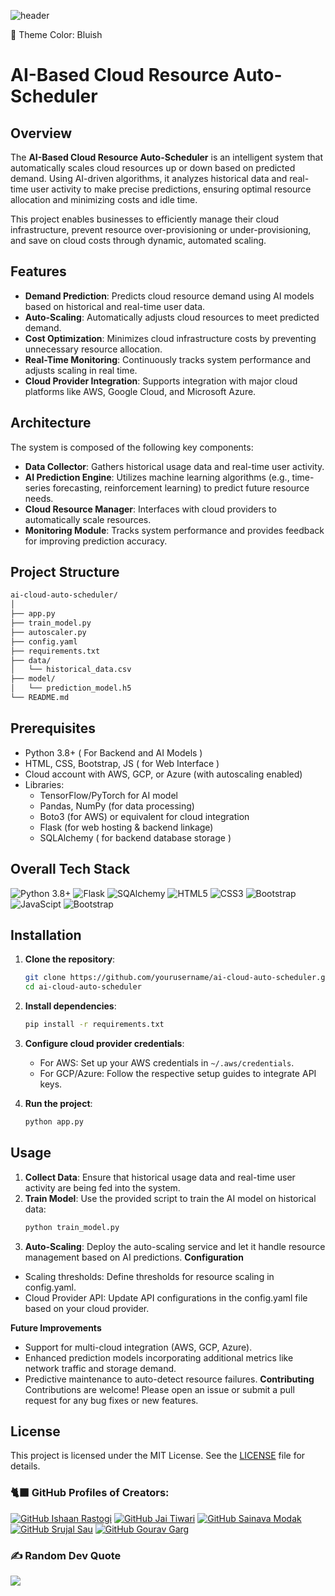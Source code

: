 ![header](https://capsule-render.vercel.app/api?type=waving&color=gradient&customColorList=6)

💙 Theme Color: Bluish <br>
# AI-Based Cloud Resource Auto-Scheduler

## Overview
The **AI-Based Cloud Resource Auto-Scheduler** is an intelligent system that automatically scales cloud resources up or down based on predicted demand. Using AI-driven algorithms, it analyzes historical data and real-time user activity to make precise predictions, ensuring optimal resource allocation and minimizing costs and idle time.

This project enables businesses to efficiently manage their cloud infrastructure, prevent resource over-provisioning or under-provisioning, and save on cloud costs through dynamic, automated scaling.

## Features
- **Demand Prediction**: Predicts cloud resource demand using AI models based on historical and real-time user data.
- **Auto-Scaling**: Automatically adjusts cloud resources to meet predicted demand.
- **Cost Optimization**: Minimizes cloud infrastructure costs by preventing unnecessary resource allocation.
- **Real-Time Monitoring**: Continuously tracks system performance and adjusts scaling in real time.
- **Cloud Provider Integration**: Supports integration with major cloud platforms like AWS, Google Cloud, and Microsoft Azure.

## Architecture
The system is composed of the following key components:
- **Data Collector**: Gathers historical usage data and real-time user activity.
- **AI Prediction Engine**: Utilizes machine learning algorithms (e.g., time-series forecasting, reinforcement learning) to predict future resource needs.
- **Cloud Resource Manager**: Interfaces with cloud providers to automatically scale resources.
- **Monitoring Module**: Tracks system performance and provides feedback for improving prediction accuracy.

## Project Structure
```bash
ai-cloud-auto-scheduler/
│
├── app.py
├── train_model.py
├── autoscaler.py
├── config.yaml
├── requirements.txt
├── data/
│   └── historical_data.csv
├── model/
│   └── prediction_model.h5
└── README.md
 ```


## Prerequisites
- Python 3.8+ ( For Backend and AI Models )
- HTML, CSS, Bootstrap, JS ( for Web Interface )
- Cloud account with AWS, GCP, or Azure (with autoscaling enabled)
- Libraries:
  - TensorFlow/PyTorch for AI model
  - Pandas, NumPy (for data processing)
  - Boto3 (for AWS) or equivalent for cloud integration
  - Flask (for web hosting & backend linkage)
  - SQLAlchemy ( for backend database storage )

## Overall Tech Stack

![Python 3.8+](https://img.shields.io/badge/python-3670A0?style=for-the-badge&logo=python&logoColor=ffdd54)
![Flask](https://img.shields.io/badge/SQLite-%2300ffd4.svg?style=for-the-badge&logo=flask&logoColor=black)
![SQAlchemy](https://img.shields.io/badge/SQLalchemy-%238f1402.svg?style=for-the-badge&logo=sqlalchemy&logoColor=white)
![HTML5](https://img.shields.io/badge/html5-%23E34F26.svg?style=for-the-badge&logo=html5&logoColor=white)
![CSS3](https://img.shields.io/badge/CSS3-%234285F4.svg?style=for-the-badge&logo=css3&logoColor=white)
![Bootstrap](https://img.shields.io/badge/SQLalchemy-%234c0bce.svg?style=for-the-badge&logo=bootstrap&logoColor=white)
![JavaScipt](https://img.shields.io/badge/javascript-%23323330.svg?style=for-the-badge&logo=javascript&logoColor=%23F7DF1E)
![Bootstrap](https://img.shields.io/badge/bootstrap-%23563D7C.svg?style=for-the-badge&logo=bootstrap&logoColor=white)
  
## Installation

1. **Clone the repository**:
    ```bash
    git clone https://github.com/yourusername/ai-cloud-auto-scheduler.git
    cd ai-cloud-auto-scheduler
    ```

2. **Install dependencies**:
    ```bash
    pip install -r requirements.txt
    ```

3. **Configure cloud provider credentials**:
   - For AWS: Set up your AWS credentials in `~/.aws/credentials`.
   - For GCP/Azure: Follow the respective setup guides to integrate API keys.

4. **Run the project**:
    ```bash
    python app.py
    ```

## Usage
1. **Collect Data**: Ensure that historical usage data and real-time user activity are being fed into the system.
2. **Train Model**: Use the provided script to train the AI model on historical data:
   ```bash
   python train_model.py
3. **Auto-Scaling**: Deploy the auto-scaling service and let it handle resource management based on AI predictions.
**Configuration**
- Scaling thresholds: Define thresholds for resource scaling in config.yaml.
- Cloud Provider API: Update API configurations in the config.yaml file based on your cloud provider.
  
**Future Improvements**
- Support for multi-cloud integration (AWS, GCP, Azure).
- Enhanced prediction models incorporating additional metrics like network traffic and storage demand.
- Predictive maintenance to auto-detect resource failures.
**Contributing**
Contributions are welcome! Please open an issue or submit a pull request for any bug fixes or new features.

## License
This project is licensed under the MIT License. See the [LICENSE](path/to/license) file for details.

### 🐈‍⬛ GitHub Profiles of Creators:
[![GitHub Ishaan Rastogi](https://img.shields.io/badge/IshaanRastogi-%23FFFFFF.svg?logo=GitHub&logoColor=black)](https://github.com/TridentifyIshaan)
[![GitHub Jai Tiwari](https://img.shields.io/badge/JaiTiwari-%23FFFFFF.svg?logo=GitHub&logoColor=black)](https://github.com/JAI0705)
[![GitHub Sainava Modak](https://img.shields.io/badge/SainavaModak-%23FFFFFF.svg?logo=GitHub&logoColor=black)](https://github.com/Sainava)
[![GitHub Srujal Sau](https://img.shields.io/badge/SrujalSau-%23FFFFFF.svg?logo=GitHub&logoColor=black)](https://github.com/22srujal)
[![GitHub Gourav Garg](https://img.shields.io/badge/GouravGarg-%23FFFFFF.svg?logo=GitHub&logoColor=black)](https://github.com/18gourav)

### ✍️ Random Dev Quote
![](https://quotes-github-readme.vercel.app/api?type=horizontal&theme=radical)

